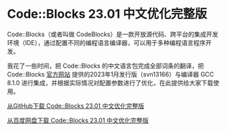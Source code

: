 # Code::Blocks 23.01 中文优化完整版
Code::Blocks（或者叫做 CodeBlocks）是一款开放源代码、跨平台的集成开发环境（IDE），通过配置不同的编程语言编译器，可以用于多种编程语言程序开发。

我花了一些时间，把 Code::Blocks 的中文语言包完成全部词条的翻译，把 Code::Blocks [官方网站](https://www.codeblocks.org/) 提供的2023年1月发行版（svn13166）与编译器 GCC 8.1.0 进行集成，并根据实际情况对配置参数进行了优化，在此提供给大家下载使用。

[从GitHub下载 Code::Blocks 23.01 中文优化完整版](https://github.com/anbangli/codeblocks-cn/releases/download/v23.01cn/CodeBlocks-23.01-MinGW-GCC-8.1.0-cn.exe) 

[从百度网盘下载 Code::Blocks 23.01 中文优化完整版](https://pan.baidu.com/s/1FqlC_R1fxjOqt7HMKxB6FA?pwd=free)
